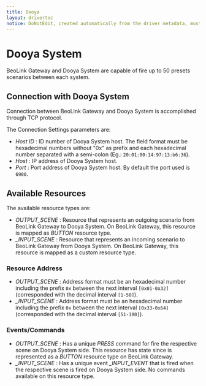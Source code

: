 ```yaml
---
title: Dooya
layout: drivertoc
notice: DoNotEdit, created automatically from the driver metadata, must be updated on the driver itself
---
```

# Dooya System

BeoLink Gateway and Dooya System are capable of fire up to 50 presets scenarios between each system.  

## Connection with Dooya System

Connection between BeoLink Gateway and Dooya System is accomplished through TCP protocol.  

The Connection Settings parameters are:

* *Host ID* : ID number of Dooya System host. The field format must be hexadecimal numbers without "0x" as prefix and each hexadecimal number separated with a semi-colon (Eg.: ```20:01:00:14:97:13:b6:36```).
* *Host* : IP address of Dooya System host.
* *Port* : Port address of Dooya System host. By default the port used is ```6900```.

## Available Resources

The available resource types are:
* *OUTPUT\_SCENE* : Resource that represents an outgoing scenario from BeoLink Gateway to Dooya System. On BeoLink Gateway, this resource is mapped as *BUTTON* resource type. 
* *\_INPUT\_SCENE* : Resource that represents an incoming scenario to BeoLink Gateway from Dooya System. On BeoLink Gateway, this resource is mapped as a custom resource type. 

### Resource Address

* *OUTPUT\_SCENE* : Address format must be an hexadecimal number including the prefix ```0x``` between the next interval ```[0x01-0x32]``` (corresponded with the decimal interval ```[1-50]```).
* *\_INPUT\_SCENE* : Address format must be an hexadecimal number including the prefix ```0x``` between the next interval ```[0x33-0x64]```(corresponded with the decimal interval ```[51-100]```).

### Events/Commands 

* *OUTPUT\_SCENE* : Has a unique *PRESS* command for fire the respective scene on Dooya System side. This resource has state since is represented as a *BUTTON* resource type on BeoLink Gateway.
* *\_INPUT\_SCENE* : Has a unique event *\_INPUT\_EVENT* that is fired when the respective scene is fired on Dooya System side. No commands available on this resource type. 
